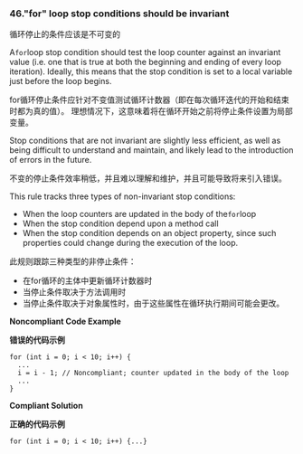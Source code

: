 
### 46."for" loop stop conditions should be invariant

循环停止的条件应该是不可变的

A`for`loop stop condition should test the loop counter against an invariant value (i.e. one that is true at both the beginning and ending of every loop iteration). Ideally, this means that the stop condition is set to a local variable just before the loop begins.

for循环停止条件应针对不变值测试循环计数器（即在每次循环迭代的开始和结束时都为真的值）。 理想情况下，这意味着将在循环开始之前将停止条件设置为局部变量。


Stop conditions that are not invariant are slightly less efficient, as well as being difficult to understand and maintain, and likely lead to the introduction of errors in the future.

不变的停止条件效率稍低，并且难以理解和维护，并且可能导致将来引入错误。

This rule tracks three types of non-invariant stop conditions:

-   When the loop counters are updated in the body of the`for`loop
-   When the stop condition depend upon a method call
-   When the stop condition depends on an object property, since such properties could change during the execution of the loop.

此规则跟踪三种类型的非停止条件：

- 在for循环的主体中更新循环计数器时
- 当停止条件取决于方法调用时
- 当停止条件取决于对象属性时，由于这些属性在循环执行期间可能会更改。



**Noncompliant Code Example**

**错误的代码示例**

```
for (int i = 0; i < 10; i++) {
  ...
  i = i - 1; // Noncompliant; counter updated in the body of the loop
  ...
}
```


**Compliant Solution**

**正确的代码示例**

```
for (int i = 0; i < 10; i++) {...}
```


